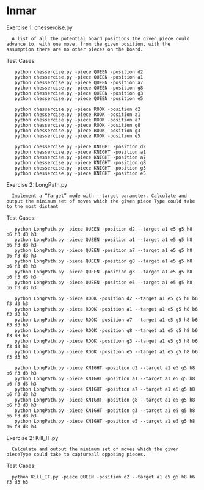 # Inmar

Exercise 1: chessercise.py

      A list of all the potential board positions the given piece could advance to, with one move, from the given position, with the assumption there are no other pieces on the board.
      
  Test Cases:
  
       python chessercise.py -piece QUEEN -position d2 
       python chessercise.py -piece QUEEN -position a1 
       python chessercise.py -piece QUEEN -position a7 
       python chessercise.py -piece QUEEN -position g8   
       python chessercise.py -piece QUEEN -position g3   
       python chessercise.py -piece QUEEN -position e5  

       python chessercise.py -piece ROOK -position d2 
       python chessercise.py -piece ROOK -position a1 
       python chessercise.py -piece ROOK -position a7 
       python chessercise.py -piece ROOK -position g8   
       python chessercise.py -piece ROOK -position g3   
       python chessercise.py -piece ROOK -position e5   

       python chessercise.py -piece KNIGHT -position d2 
       python chessercise.py -piece KNIGHT -position a1 
       python chessercise.py -piece KNIGHT -position a7 
       python chessercise.py -piece KNIGHT -position g8   
       python chessercise.py -piece KNIGHT -position g3   
       python chessercise.py -piece KNIGHT -position e5   


Exercise 2: LongPath.py

      Implement a “Target” mode with --target parameter. Calculate and output the minimum set of moves which the given piece Type could take to the most distant
      
Test Cases:
    
       python LongPath.py -piece QUEEN -position d2 --target a1 e5 g5 h8 b6 f3 d3 h3
       python LongPath.py -piece QUEEN -position a1 --target a1 e5 g5 h8 b6 f3 d3 h3
       python LongPath.py -piece QUEEN -position a7 --target a1 e5 g5 h8 b6 f3 d3 h3
       python LongPath.py -piece QUEEN -position g8 --target a1 e5 g5 h8 b6 f3 d3 h3  
       python LongPath.py -piece QUEEN -position g3 --target a1 e5 g5 h8 b6 f3 d3 h3  
       python LongPath.py -piece QUEEN -position e5 --target a1 e5 g5 h8 b6 f3 d3 h3 

       python LongPath.py -piece ROOK -position d2 --target a1 e5 g5 h8 b6 f3 d3 h3
       python LongPath.py -piece ROOK -position a1 --target a1 e5 g5 h8 b6 f3 d3 h3
       python LongPath.py -piece ROOK -position a7 --target a1 e5 g5 h8 b6 f3 d3 h3
       python LongPath.py -piece ROOK -position g8 --target a1 e5 g5 h8 b6 f3 d3 h3  
       python LongPath.py -piece ROOK -position g3 --target a1 e5 g5 h8 b6 f3 d3 h3  
       python LongPath.py -piece ROOK -position e5 --target a1 e5 g5 h8 b6 f3 d3 h3  

       python LongPath.py -piece KNIGHT -position d2 --target a1 e5 g5 h8 b6 f3 d3 h3
       python LongPath.py -piece KNIGHT -position a1 --target a1 e5 g5 h8 b6 f3 d3 h3
       python LongPath.py -piece KNIGHT -position a7 --target a1 e5 g5 h8 b6 f3 d3 h3
       python LongPath.py -piece KNIGHT -position g8 --target a1 e5 g5 h8 b6 f3 d3 h3  
       python LongPath.py -piece KNIGHT -position g3 --target a1 e5 g5 h8 b6 f3 d3 h3  
       python LongPath.py -piece KNIGHT -position e5 --target a1 e5 g5 h8 b6 f3 d3 h3
       
 Exercise 2: Kill_IT.py
 
      Calculate and output the minimum set of moves which the given pieceType could take to captureall opposing pieces.
      
Test Cases:
    
      python Kill_IT.py -piece QUEEN -position d2 --target a1 e5 g5 h8 b6 f3 d3 h3


